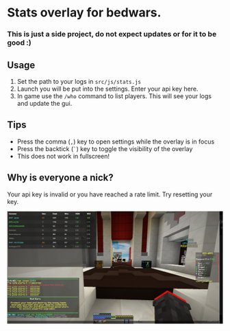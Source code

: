 # Stats overlay for bedwars.

### This is just a side project, do not expect updates or for it to be good :)

## Usage
1. Set the path to your logs in `src/js/stats.js`
2. Launch you will be put into the settings. Enter your api key here.
3. In game use the `/who` command to list players. This will see your logs and update the gui.

## Tips
- Press the comma (`,`) key to open settings while the overlay is in focus
- Press the backtick (`` ` ``) key to toggle the visibility of the overlay
- This does not work in fullscreen!

## Why is everyone a nick?
Your api key is invalid or you have reached a rate limit. Try resetting your key.

![Preview](https://github.com/hi12167pies/BedwarsOverlay/blob/main/img/img1.png?raw=true)